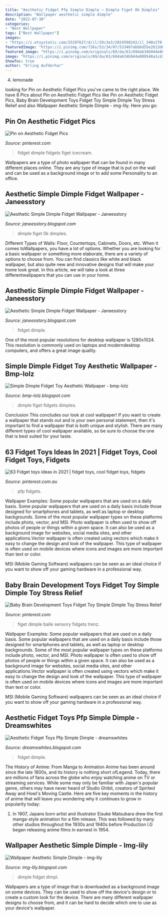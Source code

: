 ```yaml
---
title: "Aesthetic Fidget Pfp Simple Dimple ~ Dimple Figet 0k Dimples"
description: "Wallpaper aesthetic simple dimple"
date: "2022-07-30"
categories:
- "Best Wallpaper"
tags: ["Best Wallpaper"]
images:
- "https://i.etsystatic.com/25297627/d/il/29c3a3/2824598242/il_340x270.2824598242_hf0e.jpg?version=0"
featuredImage: "https://i.pinimg.com/736x/53/34/07/533407abb6d55e2613d6039215cf2631.jpg"
featured_image: "https://i.pinimg.com/originals/69/da/63/69da634b944e009540a1cd2715263938.jpg"
image: "https://i.pinimg.com/originals/69/da/63/69da634b944e009540a1cd2715263938.jpg"
ShowToc: true
author: "Erling Aufderhar"
---
```



4. lemonade 

	

		
looking for Pin on Aesthetic Fidget Pics you've came to the right place. We have 8 Pics about Pin on Aesthetic Fidget Pics like Pin on Aesthetic Fidget Pics, Baby Brain Development Toys Fidget Toy Simple Dimple Toy Stress Relief and also Wallpaper Aesthetic Simple Dimple - img-lily. Here you go:
		
    
## Pin On Aesthetic Fidget Pics

<img loading=lazy src="https://i.pinimg.com/originals/33/a6/fb/33a6fbed8f449cb585406c910a32ae5c.jpg" onerror="this.onerror=null;this.src='https://tse2.mm.bing.net/th?id=OIP.JJvLG7jdAt_ixiMkHv0u_gHaIu&amp;pid=15.1';" alt="Pin on Aesthetic Fidget Pics">

_Source: pinterest.com_

>fidget dimple fidgets figet icecream. 

	



Wallpapers are a type of photo wallpaper that can be found in many different places online. They are any type of image that is put on the wall and can be used as a background image or to add some Personality to an office.

    
## Aesthetic Simple Dimple Fidget Wallpaper - Janeesstory

<img loading=lazy src="https://i.pinimg.com/736x/53/34/07/533407abb6d55e2613d6039215cf2631.jpg" onerror="this.onerror=null;this.src='https://tse4.mm.bing.net/th?id=OIP.QCUXv2LBGOwvgPjs96wMHwHaHa&amp;pid=15.1';" alt="Aesthetic Simple Dimple Fidget Wallpaper - Janeesstory">

_Source: janeesstory.blogspot.com_

>dimple figet 0k dimples. 

	

Different Types of Walls: Floor, Countertops, Cabinets, Doors, etc.
When it comes toWallpapers, you have a lot of options. Whether you are looking for a basic wallpaper or something more elaborate, there are a variety of options to choose from. You can find classics like white and black wallpaper, but also quite new and innovative designs that will make your home look great. In this article, we will take a look at three differentwallpapers that you can use in your home.

    
## Aesthetic Simple Dimple Fidget Wallpaper - Janeesstory

<img loading=lazy src="https://m.media-amazon.com/images/I/61G0IXqd0JL._AC_SL1500_.jpg" onerror="this.onerror=null;this.src='https://tse1.mm.bing.net/th?id=OIP.EmC8ql06AnGyMgNOK4P0EAHaHa&amp;pid=15.1';" alt="Aesthetic Simple Dimple Fidget Wallpaper - Janeesstory">

_Source: janeesstory.blogspot.com_

>fidget dimple. 

	

One of the most popular resolutions for desktop wallpaper is 1280x1024. This resolution is commonly used on laptops and moderndesktop computers, and offers a great image quality.

    
## Simple Dimple Fidget Toy Aesthetic Wallpaper - Bmp-lolz

<img loading=lazy src="https://i.pinimg.com/originals/69/da/63/69da634b944e009540a1cd2715263938.jpg" onerror="this.onerror=null;this.src='https://tse4.mm.bing.net/th?id=OIP.H8QsSgd-vwYCuHSlp-mgwwHaNL&amp;pid=15.1';" alt="Simple Dimple Fidget Toy Aesthetic Wallpaper - bmp-lolz">

_Source: bmp-lolz.blogspot.com_

>dimple figet fidgets dimples. 

	

Conclusion
This concludes our look at cool wallpaper! If you want to create a wallpaper that stands out and is your own personal statement, then it's important to find a wallpaper that is both unique and stylish. There are many different types of cool wallpaper available, so be sure to choose the one that is best suited for your taste.

    
## 63 Fidget Toys Ideas In 2021 | Fidget Toys, Cool Fidget Toys, Fidgets

<img loading=lazy src="https://i.pinimg.com/474x/91/7c/32/917c327a2346508c0a9b3be86e5984ba.jpg" onerror="this.onerror=null;this.src='https://tse4.mm.bing.net/th?id=OIP.FJXB4EALP71c9WJEfAxOwAAAAA&amp;pid=15.1';" alt="63 Fidget toys ideas in 2021 | fidget toys, cool fidget toys, fidgets">

_Source: pinterest.com.au_

>pfp fidgets. 

	

Wallpaper Examples: Some popular wallpapers that are used on a daily basis.
Some popular wallpapers that are used on a daily basis include those designed for smartphones and tablets, as well as laptop or desktop backgrounds. Some of the most popular wallpaper types on these platforms include photo, vector, and MSI. 
Photo wallpaper is often used to show off photos of people or things within a given space. It can also be used as a background image for websites, social media sites, and other applications.Vector wallpaper is often created using vectors which make it easy to change the design and look of the wallpaper. This type of wallpaper is often used on mobile devices where icons and images are more important than text or color. 

MSI (Mobile Gaming Software) wallpapers can be seen as an ideal choice if you want to show off your gaming hardware in a professional way.

    
## Baby Brain Development Toys Fidget Toy Simple Dimple Toy Stress Relief

<img loading=lazy src="https://i.pinimg.com/236x/0f/c3/86/0fc386eadef2aaad9df53db58d5a3238.jpg?nii=t" onerror="this.onerror=null;this.src='https://tse3.mm.bing.net/th?id=OIP.6gg9mfWujeOiWql3J7pVGwAAAA&amp;pid=15.1';" alt="Baby Brain Development Toys Fidget Toy Simple Dimple Toy Stress Relief">

_Source: pinterest.com_

>figet dimple balle sensory fidgets trenz. 

	

Wallpaper Examples: Some popular wallpapers that are used on a daily basis.
Some popular wallpapers that are used on a daily basis include those designed for smartphones and tablets, as well as laptop or desktop backgrounds. Some of the most popular wallpaper types on these platforms include photo, vector, and MSI. 
Photo wallpaper is often used to show off photos of people or things within a given space. It can also be used as a background image for websites, social media sites, and other applications.Vector wallpaper is often created using vectors which make it easy to change the design and look of the wallpaper. This type of wallpaper is often used on mobile devices where icons and images are more important than text or color. 

MSI (Mobile Gaming Software) wallpapers can be seen as an ideal choice if you want to show off your gaming hardware in a professional way.

    
## Aesthetic Fidget Toys Pfp Simple Dimple - Dreamswhites

<img loading=lazy src="https://i.etsystatic.com/25297627/d/il/29c3a3/2824598242/il_340x270.2824598242_hf0e.jpg?version=0" onerror="this.onerror=null;this.src='https://tse1.mm.bing.net/th?id=OIP.xr2LqzhUPJk2v-V44JY1yQAAAA&amp;pid=15.1';" alt="Aesthetic Fidget Toys Pfp Simple Dimple - dreamswhites">

_Source: dreamswhites.blogspot.com_

>fidget dimple. 

	

The History of Anime: From Manga to Animation
Anime has been around since the late 1800s, and its history is nothing short ofLegend. Today, there are millions of fans across the globe who enjoy watching anime on TV or streaming services. While some may only be familiar with Japan's popular genre, others may have never heard of Studio Ghibli, creators of Spirited Away and Howl's Moving Castle. Here are five key moments in the history of anime that will leave you wondering why it continues to grow in popularity today:
1) In 1907, Japans born artist and illustrator Eisuke Matsubara drew the first manga-style animation for a film release. This was followed by many other studios throughout the 1930s and 1940s before Production I.G began releasing anime films in earnest in 1954.

    
## Wallpaper Aesthetic Simple Dimple - Img-lily

<img loading=lazy src="https://i.pinimg.com/originals/4b/bb/5a/4bbb5a1c4d86397d3315eba65ae09a19.jpg" onerror="this.onerror=null;this.src='https://tse1.mm.bing.net/th?id=OIP.Ds3S_NpJzQvTJLw2uD-B_wHaHa&amp;pid=15.1';" alt="Wallpaper Aesthetic Simple Dimple - img-lily">

_Source: img-lily.blogspot.com_

>dimple fidget dimpl. 

	

Wallpapers are a type of image that is downloaded as a background image on some devices. They can be used to show off the device's design or to create a custom look for the device. There are many different wallpaper designs to choose from, and it can be hard to decide which one to use as your device's wallpaper.

